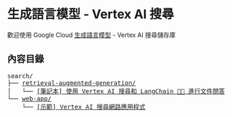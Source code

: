 ﻿# 生成語言模型 - Vertex AI 搜尋

歡迎使用 Google Cloud [生成語言模型](https://cloud.google.com/ai/generative-ai/) - Vertex AI 搜尋儲存庫

## 內容目錄

<!-- markdownlint-disable MD033 -->

<pre>
search/
├── <a href="retrieval-augmented-generation">retrieval-augmented-generation/</a>
│   └── <a href="retrieval-augmented-generation/examples/question_answering.ipynb">[筆記本] 使用 Vertex AI 搜尋和 LangChain 🦜🔗 進行文件問答</a>
└── <a href="web-app">web-app/</a>
    └── <a href="web-app">[示範] Vertex AI 搜尋網路應用程式</a>
</pre>



